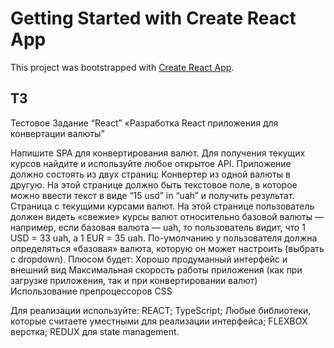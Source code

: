 # Getting Started with Create React App

This project was bootstrapped with [Create React App](https://github.com/facebook/create-react-app).

## TЗ

Тестовое Задание “React”
«Разработка React приложения для конвертации валюты”

Напишите SPA для конвертирования валют. Для получения текущих курсов найдите и используйте любое открытое API.
Приложение должно состоять из двух страниц:
Конвертер из одной валюты в другую. На этой странице должно быть текстовое поле, в которое можно ввести текст в виде “15 usd” in “uah” и получить результат.
Страница с текущими курсами валют. На этой странице пользователь должен видеть «свежие» курсы валют относительно базовой валюты — например, если базовая валюта — uah, то пользователь видит, что 1 USD = 33 uah, а 1 EUR = 35 uah.
По-умолчанию у пользователя должна определяться «базовая» валюта, которую он может настроить (выбрать с dropdown).
Плюсом будет:
Хорошо продуманный интерфейс и внешний вид
Максимальная скорость работы приложения (как при загрузке приложения, так и при конвертировании валют)
Использование препроцессоров CSS
 
Для реализации используйте:
REACT;
TypeScript;
Любые библиотеки, которые считаете уместными для реализации интерфейса;
FLEXBOX верстка;
REDUX для state management.
